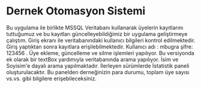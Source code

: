 # Dernek Otomasyon Sistemi
 Bu uygulama ile birlikte MSSQL Veritabanı kullanarak üyelerin kayıtlarını tuttuğumuz ve bu kayıtları güncelleyebildiğimiz bir uygulama geliştirmeye çalıştım. Giriş ekranı ile veritabanındaki kullanıcı bilgileri kontrol edilmektedir. Giriş yaptıktan sonra kayıtlara erişilebilmektedir. Kullanıcı adı : mbugra şifre: 123456 . Üye ekleme, güncelleme ve silme işlemleri yapılıyor. Bu versiyonda ek olarak bir textBox yardımıyla veritabanında arama yapılıyor. İsim ve Soyisim'e dayalı arama yapılmaktadır. İlerleyen sürümlerde İstatistik paneli oluşturulacaktır. Bu panelden derneğinizin para durumu, toplam üye sayısı vs.vs. gibi bilgilere erişebileceksiniz. 
